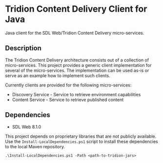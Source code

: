 # Tridion Content Delivery Client for Java

Java client for the SDL Web/Tridion Content Delivery micro-services.

## Description

The Tridion Content Delivery architecture consists out of a collection of micro-services. This project provides a generic client implementation for several of the micro-services. The implementation can be used as-is or serve as an example how to implement such clients.

Currently clients are provided for the following micro-services:

* Discovery Service - Service to retrieve environment capabilities
* Content Service - Service to retrieve published content

## Dependencies

* SDL Web 8.1.0 

This project depends on proprietary libraries that are not publicly available. Use the `Install-LocalDependencies.ps1` script to install these dependencies to the local Maven repository.

	.\Install-LocalDependencies.ps1 -Path <path-to-tridion-jars> 
